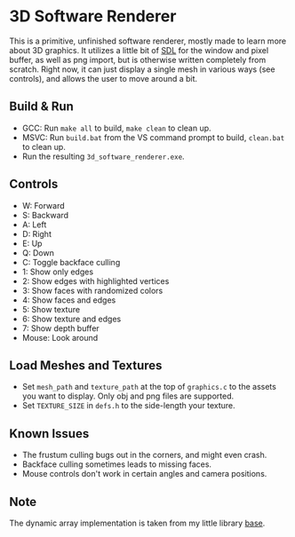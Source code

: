 # 3D Software Renderer

This is a primitive, unfinished software renderer, mostly made to learn more about 3D graphics. It utilizes a little bit of [SDL](https://github.com/libsdl-org/SDL) for the window and pixel buffer, as well as png import, but is otherwise written completely from scratch. Right now, it can just display a single mesh in various ways (see controls), and allows the user to move around a bit.

## Build & Run

* GCC: Run `make all` to build, `make clean` to clean up.
* MSVC: Run `build.bat` from the VS command prompt to build, `clean.bat` to clean up.
* Run the resulting `3d_software_renderer.exe`.

## Controls

* W: Forward
* S: Backward
* A: Left
* D: Right
* E: Up
* Q: Down
* C: Toggle backface culling
* 1: Show only edges
* 2: Show edges with highlighted vertices
* 3: Show faces with randomized colors
* 4: Show faces and edges
* 5: Show texture
* 6: Show texture and edges
* 7: Show depth buffer
* Mouse: Look around

## Load Meshes and Textures

* Set `mesh_path` and `texture_path` at the top of `graphics.c` to the assets you want to display. Only obj and png files are supported.
* Set `TEXTURE_SIZE` in `defs.h` to the side-length your texture.

## Known Issues

* The frustum culling bugs out in the corners, and might even crash.
* Backface culling sometimes leads to missing faces.
* Mouse controls don't work in certain angles and camera positions.

## Note

The dynamic array implementation is taken from my little library [base](https://github.com/sc0000/base).
